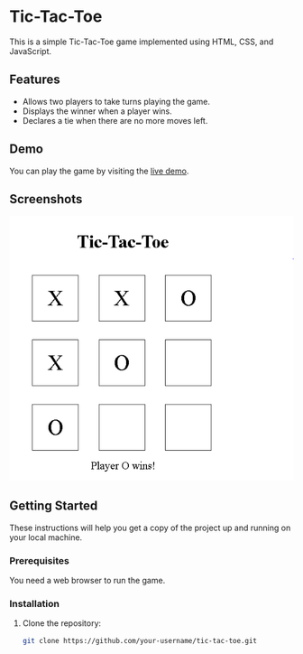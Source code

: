 # Tic-Tac-Toe

This is a simple Tic-Tac-Toe game implemented using HTML, CSS, and JavaScript.

## Features

- Allows two players to take turns playing the game.
- Displays the winner when a player wins.
- Declares a tie when there are no more moves left.

## Demo

You can play the game by visiting the [live demo](https://example.com).

## Screenshots

![Game Screenshot](screenshots/game.png)

## Getting Started

These instructions will help you get a copy of the project up and running on your local machine.

### Prerequisites

You need a web browser to run the game.

### Installation

1. Clone the repository:

   ```bash
   git clone https://github.com/your-username/tic-tac-toe.git